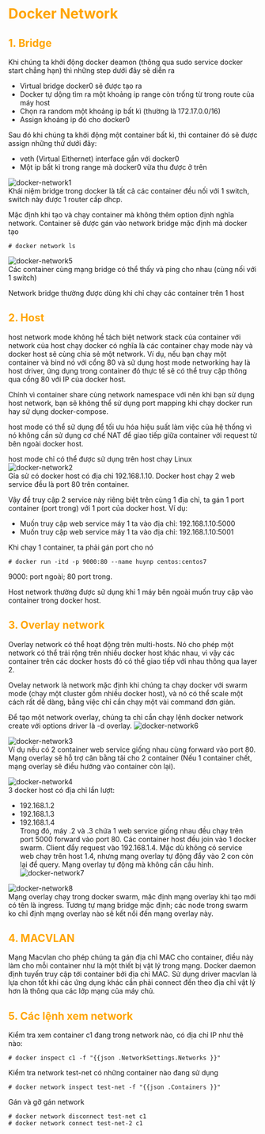 <h1 style="color:orange">Docker Network</h1>
<h2 style="color:orange">1. Bridge</h2>
Khi chúng ta khởi động docker deamon (thông qua sudo service docker start chẳng hạn) thì những step dưới đây sẽ diễn ra

- Virtual bridge docker0 sẽ được tạo ra
- Docker tự dộng tìm ra một khoảng ip range còn trống từ trong route của máy host
- Chọn ra random một khoảng ip bất kì (thường là 172.17.0.0/16)
- Assign khoảng ip đó cho docker0

Sau đó khi chúng ta khởi động một container bất kì, thì container đó sẽ được assign những thứ dưới đây:
- veth (Virtual Eithernet) interface gắn với docker0
- Một ip bất kì trong range mà docker0 vừa thu được ở trên

![docker-network1](../img/docker-network1.png)<br>
Khái niệm bridge trong docker là tất cả các container đều nối với 1 switch, switch này được 1 router cấp dhcp.

Mặc định khi tạo và chạy container mà không thêm option định nghĩa network. Container sẽ được gán vào network bridge mặc định mà docker tạo

    # docker network ls
![docker-network5](../img/docker-network5.png)<br>
Các container cùng mạng bridge có thể thấy và ping cho nhau (cùng nối với 1 switch)

Network bridge thường được dùng khi chỉ chạy các container trên 1 host
<h2 style="color:orange">2. Host</h2>
host network mode không hề tách biệt network stack của container với network của host chạy docker có nghĩa là các container chạy mode này và docker host sẽ cùng chia sẻ một network. Ví dụ, nếu bạn chạy một container và bind nó với cổng 80 và sử dụng host mode networking hay là host driver, ứng dụng trong container đó thực tế sẽ có thể truy cập thông qua cổng 80 với IP của docker host.

Chính vì container share cùng network namespace với nên khi bạn sử dụng host network, bạn sẽ không thể sử dụng port mapping khi chạy docker run hay sử dụng docker-compose.

host mode có thể sử dụng để tối ưu hóa hiệu suất làm việc của hệ thống vì nó không cần sử dụng cơ chế NAT để giao tiếp giữa container với request từ bên ngoài docker host.

host mode chỉ có thể được sử dụng trên host chạy Linux
![docker-network2](../img/docker-network2.png)<br>
Gỉa sử có docker host có địa chỉ 192.168.1.10. Docker host chạy 2 web service đều là port 80 trên container.

Vậy để truy cập 2 service này riêng biệt trên cùng 1 địa chỉ, ta gán 1 port container (port trong) với 1 port của docker host. Ví dụ:
- Muốn truy cập web service máy 1 ta vào địa chỉ: 192.168.1.10:5000
- Muốn truy cập web service máy 1 ta vào địa chỉ: 192.168.1.10:5001

Khi chạy 1 container, ta phải gán port cho nó

    # docker run -itd -p 9000:80 --name huynp centos:centos7
9000: port ngoài; 80 port trong.

Host network thường được sử dụng khi 1 máy bên ngoài muốn truy cập vào container trong docker host.
<h2 style="color:orange">3. Overlay network</h2>
Overlay network có thể hoạt động trên multi-hosts. Nó cho phép một network có thể trải rộng trên nhiều docker host khác nhau, vì vậy các container trên các docker hosts đó có thể giao tiếp với nhau thông qua layer 2.

Ovelay network là network mặc định khi chúng ta chạy docker với swarm mode (chạy một cluster gồm nhiều docker host), và nó có thể scale một cách rất dễ dàng, bằng việc chỉ cần chạy một vài command đơn giản.

Để tạo một network overlay, chúng ta chỉ cần chạy lệnh docker network create với options driver là -d overlay.
![docker-network6](../img/docker-network6.png)<br>

![docker-network3](../img/docker-network3.png)<br>
Ví dụ nếu có 2 container web service giống nhau cùng forward vào port 80. Mạng overlay sẽ hỗ trợ cân bằng tải cho 2 container (Nếu 1 container chết, mạng overlay sẽ điều hướng vào container còn lại).

![docker-network4](../img/docker-network4.png)<br>
3 docker host có địa chỉ lần lượt:
- 192.168.1.2 
- 192.168.1.3
- 192.168.1.4<br>
Trong đó, máy .2 và .3 chứa 1 web service giống nhau đều chạy trên port 5000 forward vào port 80. Các container host đều join vào 1 docker swarm. Client đẩy request vào 192.168.1.4. Mặc dù không có service web chạy trên host 1.4, nhưng mạng overlay tự động đẩy vào 2 con còn lại để query. Mạng overlay tự động mà không cần cấu hình. <br>
![docker-network7](../img/docker-network7.png)<br>

![docker-network8](../img/docker-network8.png)<br>
Mạng overlay chạy trong docker swarm, mặc định mạng overlay khi tạo mới có tên là ingress. Tương tự mạng bridge mặc định; các node trong swarm ko chỉ định mạng overlay nào sẽ kết nối đến mạng overlay này.
<h2 style="color:orange">4. MACVLAN</h2>
Mạng Macvlan cho phép chúng ta gán địa chỉ MAC cho container, điều này làm cho mỗi container như là một thiết bị vật lý trong mạng. Docker daemon định tuyến truy cập tới container bởi địa chỉ MAC. Sử dụng driver macvlan là lựa chon tốt khi các ứng dụng khác cần phải connect đến theo địa chỉ vật lý hơn là thông qua các lớp mạng của máy chủ.
<h2 style="color:orange">5. Các lệnh xem network</h2>
Kiểm tra xem container c1 đang trong network nào, có địa chỉ IP như thê nào:

    # docker inspect c1 -f "{{json .NetworkSettings.Networks }}"
Kiểm tra network test-net có những container nào đang sử dụng

    # docker network inspect test-net -f "{{json .Containers }}"
Gán và gỡ gán network

    # docker network disconnect test-net c1
    # docker network connect test-net-2 c1
